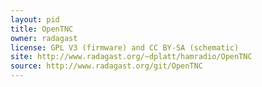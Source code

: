 ```yaml
---
layout: pid
title: OpenTNC
owner: radagast
license: GPL V3 (firmware) and CC BY-SA (schematic)
site: http://www.radagast.org/~dplatt/hamradio/OpenTNC
source: http://www.radagast.org/git/OpenTNC
---
```

